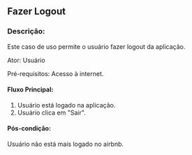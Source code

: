## Fazer Logout

### Descrição:
Este caso de uso permite o usuário fazer logout da aplicação.

Ator: Usuário

Pré-requisitos: Acesso à internet.

####  Fluxo Principal:
1. Usuário está logado na aplicação.
2. Usuário clica em "Sair".

#### Pós-condição: 
Usuário não está mais logado no airbnb.